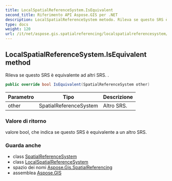 ```yaml
---
title: LocalSpatialReferenceSystem.IsEquivalent
second_title: Riferimento API Aspose.GIS per .NET
description: LocalSpatialReferenceSystem metodo. Rileva se questo SRS è equivalente ad altri SRS. .
type: docs
weight: 120
url: /it/net/aspose.gis.spatialreferencing/localspatialreferencesystem/isequivalent/
---
```

## LocalSpatialReferenceSystem.IsEquivalent method

Rileva se questo SRS è equivalente ad altri SRS. .

```csharp
public override bool IsEquivalent(SpatialReferenceSystem other)
```

| Parametro | Tipo | Descrizione |
| --- | --- | --- |
| other | SpatialReferenceSystem | Altro SRS. |

### Valore di ritorno

valore bool, che indica se questo SRS è equivalente a un altro SRS.

### Guarda anche

* class [SpatialReferenceSystem](../../spatialreferencesystem/)
* class [LocalSpatialReferenceSystem](../)
* spazio dei nomi [Aspose.Gis.SpatialReferencing](../../localspatialreferencesystem/)
* assemblea [Aspose.GIS](../../../)


